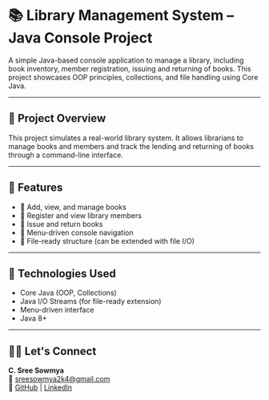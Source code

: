 # 📚 Library Management System – Java Console Project

A simple Java-based console application to manage a library, including book inventory, member registration, issuing and returning of books. This project showcases OOP principles, collections, and file handling using Core Java.

---

## 🧠 Project Overview

This project simulates a real-world library system. It allows librarians to manage books and members and track the lending and returning of books through a command-line interface.

---

## 🚀 Features

- 📗 Add, view, and manage books
- 👤 Register and view library members
- 🔄 Issue and return books
- 🧾 Menu-driven console navigation
- 💾 File-ready structure (can be extended with file I/O)

---

## 🔧 Technologies Used

- Core Java (OOP, Collections)
- Java I/O Streams (for file-ready extension)
- Menu-driven interface
- Java 8+

---

## 🙋‍♀️ Let's Connect

**C. Sree Sowmya**  
📧 sreesowmya2k4@gmail.com  
🔗 [GitHub](https://github.com/SreeSowmya2004) | [LinkedIn](https://linkedin.com/in/sree-sowmya-0b6742283)

